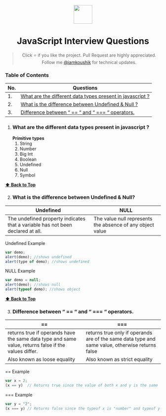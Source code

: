 <div align="center">
  <img height="60" src="https://img.icons8.com/color/344/javascript.png">
  <h1>JavaScript Interview Questions</h1>

> Click :star: if you like the project. Pull Request are highly appreciated. Follow me [@iamkoushik](https://twitter.com/iamkoushik1999) for technical updates.

</div>

### Table of Contents
| No. | Questions                                                                                                                                        |
| --- | ------------------------------------------------------------------------------------------------------------------------------------------------ |
|1.   | [What are the different data types present in javascript ?](#what-are-the-different-data-types-present-in-javascript-?)|
|2.   | [What is the difference between Undefined & Null ?](#what-is-the-difference-between-Undefined-&-Null-?)|
|3.   | [Difference between “ == “ and “ === “ operators.](#difference-between-“==“-and-“===“-operators.)|

1. ### What are the different data types present in javascript ?
      **Primitive types**
     1. String
     2. Number
     3. Big Int
     4. Boolean
     5. Undefined
     6. Null 
     7. Symbol
    
**[⬆ Back to Top](#table-of-contents)**

2. ### What is the difference between Undefined & Null?

| Undefined | NULL |
| ----------- | ------- |
| The undefined property indicates that a variable has not been declared at all. | The value null represents the absence of any object value |

Undefined Example
```javascript 
var demo;
alert(demo); //shows undefined
alert(type of demo); //shows undefined 
```
NULL Example
```javascript
var demo = null;
alert(demo); //shows null
alert(typeof demo); //shows object
```

**[⬆ Back to Top](#table-of-contents)**

3. ### Difference between “ == “ and “ === “ operators.

| == | === |
|----|-----|
|returns true if operands have the same data type and same value, returns false if the values differ.|returns true only if operands are of the same data type and same value, otherwise returns false|
|Also known as loose equality|Also known as strict equality|

== Example
```javascript 
var x = 2;
(x == y)  // Returns true since the value of both x and y is the same 
```
=== Example
```javascript 
var y = "2";
(x === y) // Returns false since the typeof x is "number" and typeof y is "string"
```
